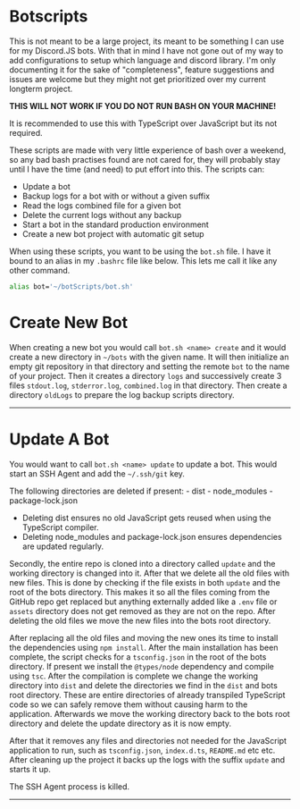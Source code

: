 # Botscripts

This is not meant to be a large project, its meant to be something I can use for my Discord.JS bots. With that in mind I have not gone out of my way 
to add configurations to setup which language and discord library. I'm only documenting it for the sake of "completeness", feature suggestions
and issues are welcome but they might not get prioritized over my current longterm project.

**THIS WILL NOT WORK IF YOU DO NOT RUN BASH ON YOUR MACHINE!**

It is recommended to use this with TypeScript over JavaScript but its not required.

These scripts are made with very little experience of bash over a weekend, so any bad bash practises found are not cared for, they will probably 
stay until I have the time (and need) to put effort into this. The scripts can:

  - Update a bot
  - Backup logs for a bot with or without a given suffix
  - Read the logs combined file for a given bot
  - Delete the current logs without any backup
  - Start a bot in the standard production environment
  - Create a new bot project with automatic git setup

When using these scripts, you want to be using the `bot.sh` file. I have it bound to an alias in my `.bashrc` file like below. This lets me call it 
like any other command.

```bash
alias bot='~/botScripts/bot.sh'
```

# Create New Bot

When creating a new bot you would call `bot.sh <name> create` and it would create a new directory in `~/bots` with the given name.
It will then initialize an empty git repository in that directory and setting the remote `bot` to the name of your project.
Then it creates a directory `logs` and successively create 3 files `stdout.log`, `stderror.log`, `combined.log` in that directory. 
Then create a directory `oldLogs` to prepare the log backup scripts directory.

---

# Update A Bot

You would want to call `bot.sh <name> update` to update a bot. This would start an SSH Agent and add the `~/.ssh/git` key.

The following directories are deleted if present:
	- dist
	- node_modules
	- package-lock.json

- Deleting dist ensures no old JavaScript gets reused when using the TypeScript compiler.
- Deleting node_modules and package-lock.json ensures dependencies are updated regularly.

Secondly, the entire repo is cloned into a directory called `update` and the working directory is changed into it. After that we delete all the old 
files with new files. This is done by checking if the file exists in both `update` and the root of the bots directory. This makes it so all the files
coming from the GitHub repo get replaced but anything externally added like a `.env` file or `assets` directory does not get removed as they are not
on the repo. After deleting the old files we move the new files into the bots root directory.

After replacing all the old files and moving the new ones its time to install the dependencies using `npm install`. After the main installation 
has been complete, the script checks for a `tsconfig.json` in the root of the bots directory. If present we install the `@types/node` dependency and 
compile using `tsc`. After the compilation is complete we change the working directory into `dist` and delete the directories we find in the `dist` 
and bots root directory. These are entire directories of already transpiled TypeScript code so we can safely remove them without causing harm to the 
application. Afterwards we move the working directory back to the bots root directory and delete the update directory as it is now empty.

After that it removes any files and directories not needed for the JavaScript application to run, such as `tsconfig.json`, `index.d.ts`, `README.md`
etc etc. After cleaning up the project it backs up the logs with the suffix `update` and starts it up.

The SSH Agent process is killed.

---


